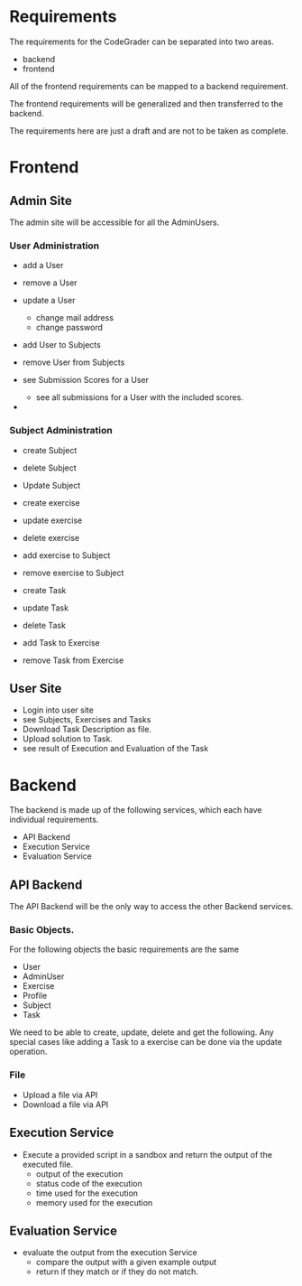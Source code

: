 # Requirements
The requirements for the CodeGrader can be separated into two areas. 
- backend 
- frontend

All of the frontend requirements can be mapped to a backend requirement. 

The frontend requirements will be generalized and then transferred to the backend.

The requirements here are just a draft and are not to be taken as complete. 

# Frontend

## Admin Site
The admin site will be accessible for all the AdminUsers.

### User Administration
- add a User
- remove a User
- update a User
  - change mail address
  - change password
- add User to Subjects
- remove User from Subjects
- see Submission Scores for a User
  - see all submissions for a User with the included scores. 

- 
### Subject Administration
- create Subject
- delete Subject
- Update Subject


- create exercise
- update exercise
- delete exercise
- add exercise to Subject
- remove exercise to Subject


- create Task
- update Task
- delete Task
- add Task to Exercise
- remove Task from Exercise

## User Site
- Login into user site
- see Subjects, Exercises and Tasks
- Download Task Description as file. 
- Upload solution to Task. 
- see result of Execution and Evaluation of the Task 

# Backend
The backend is made up of the following services, which each have individual requirements. 
- API Backend
- Execution Service
- Evaluation Service


## API Backend
The API Backend will be the only way to access the other Backend services. 

### Basic Objects.
For the following objects the basic requirements are the same
- User
- AdminUser
- Exercise
- Profile
- Subject
- Task

We need to be able to create, update, delete and get the following. Any special cases like adding a Task to a exercise can be done via the update operation. 

### File
- Upload a file via API
- Download a file via API

## Execution Service
- Execute a provided script in a sandbox and return the output of the executed file. 
  - output of the execution
  - status code of the execution
  - time used for the execution
  - memory used for the execution

## Evaluation Service
- evaluate the output from the execution Service
  - compare the output with a given example output
  - return if they match or if they do not match. 